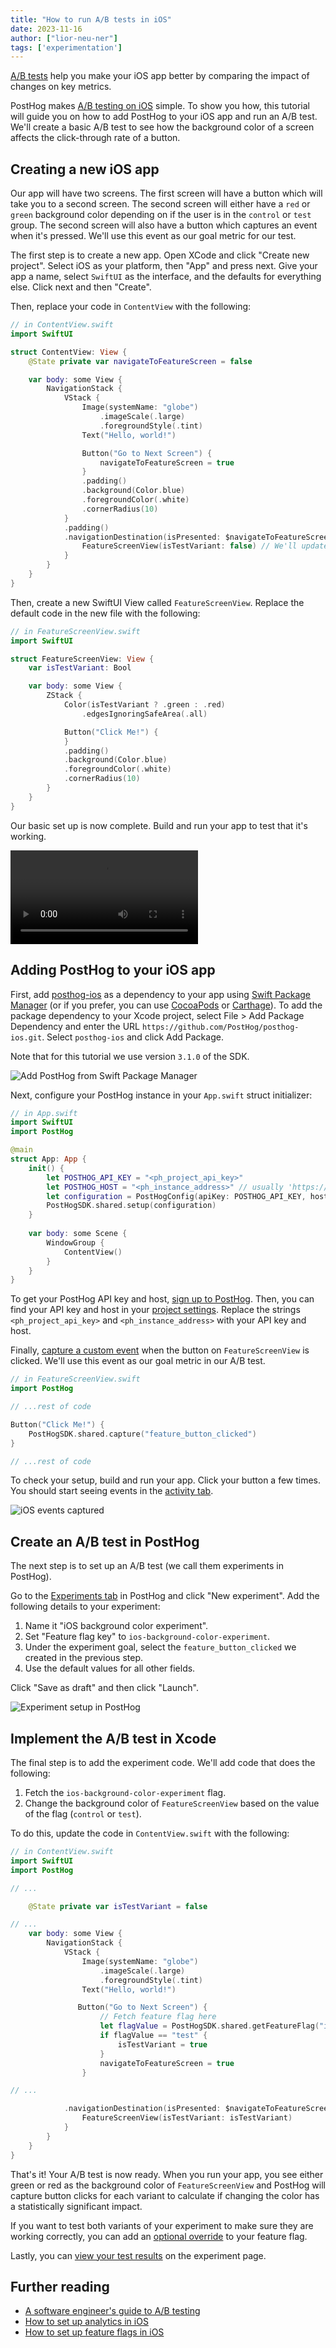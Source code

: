 ```yaml
---
title: "How to run A/B tests in iOS"
date: 2023-11-16
author: ["lior-neu-ner"]
tags: ['experimentation']
---
```


[A/B tests](/ab-testing) help you make your iOS app better by comparing the impact of changes on key metrics. 

PostHog makes [A/B testing on iOS](/docs/experiments/installation?tab=iOS) simple. To show you how, this tutorial will guide you on how to add PostHog to your iOS app and run an A/B test. We'll create a basic A/B test to see how the background color of a screen affects the click-through rate of a button. 

## Creating a new iOS app

Our app will have two screens. The first screen will have a button which will take you to a second screen. The second screen will either have a `red` or `green` background color depending on if the user is in the `control` or `test` group. The second screen will also have a button which captures an event when it's pressed. We'll use this event as our goal metric for our test.

The first step is to create a new app. Open XCode and click "Create new project". Select iOS as your platform, then "App" and press next. Give your app a name, select `SwiftUI` as the interface, and the defaults for everything else. Click next and then "Create".

Then, replace your code in `ContentView` with the following:

```swift
// in ContentView.swift
import SwiftUI

struct ContentView: View {
    @State private var navigateToFeatureScreen = false

    var body: some View {
        NavigationStack {
            VStack {
                Image(systemName: "globe")
                    .imageScale(.large)
                    .foregroundStyle(.tint)
                Text("Hello, world!")

                Button("Go to Next Screen") {
                    navigateToFeatureScreen = true
                }
                .padding()
                .background(Color.blue)
                .foregroundColor(.white)
                .cornerRadius(10)
            }
            .padding()
            .navigationDestination(isPresented: $navigateToFeatureScreen) {
                FeatureScreenView(isTestVariant: false) // We'll update this later
            }
        }
    }
}
```

Then, create a new SwiftUI View called `FeatureScreenView`. Replace the default code in the new file with the following:

```swift
// in FeatureScreenView.swift
import SwiftUI

struct FeatureScreenView: View {
    var isTestVariant: Bool

    var body: some View {
        ZStack {
            Color(isTestVariant ? .green : .red)
                .edgesIgnoringSafeArea(.all)

            Button("Click Me!") {
            }
            .padding()
            .background(Color.blue)
            .foregroundColor(.white)
            .cornerRadius(10)
        }
    }
}
```

Our basic set up is now complete. Build and run your app to test that it's working.

![Basic setup of the iOS app](../images/tutorials/ios-ab-tests/app-setup.mp4)

## Adding PostHog to your iOS app

First, add [posthog-ios](https://github.com/PostHog/posthog-ios) as a dependency to your app using [Swift Package Manager](https://developer.apple.com/documentation/xcode/adding-package-dependencies-to-your-app) (or if you prefer, you can use [CocoaPods](/docs/libraries/ios#cocoapods) or [Carthage](/docs/libraries/ios#carthage)). To add the package dependency to your Xcode project, select File > Add Package Dependency and enter the URL `https://github.com/PostHog/posthog-ios.git`. Select `posthog-ios` and click Add Package.

Note that for this tutorial we use version `3.1.0` of the SDK.

![Add PostHog from Swift Package Manager](../images/tutorials/ios-ab-tests/swift-npm.png)

Next, configure your PostHog instance in your `App.swift` struct initializer:

```swift
// in App.swift
import SwiftUI
import PostHog

@main
struct App: App {
    init() {
        let POSTHOG_API_KEY = "<ph_project_api_key>"
        let POSTHOG_HOST = "<ph_instance_address>" // usually 'https://us.i.posthog.com' or 'https://eu.i.posthog.com'
        let configuration = PostHogConfig(apiKey: POSTHOG_API_KEY, host: POSTHOG_HOST) 
        PostHogSDK.shared.setup(configuration)
    }
    
    var body: some Scene {
        WindowGroup {
            ContentView()
        }
    }
}
```

To get your PostHog API key and host, [sign up to PostHog](https://app.posthog.com/signup). Then, you can find your API key and host in your [project settings](https://app.posthog.com/settings/project). Replace the strings `<ph_project_api_key>` and `<ph_instance_address>` with your API key and host.

Finally, [capture a custom event](/docs/libraries/ios#capturing-events) when the button on `FeatureScreenView` is clicked. We'll use this event as our goal metric in our A/B test.

```swift
// in FeatureScreenView.swift
import PostHog

// ...rest of code

Button("Click Me!") {
    PostHogSDK.shared.capture("feature_button_clicked")
}

// ...rest of code
```

To check your setup, build and run your app. Click your button a few times. You should start seeing events in the [activity tab](https://app.posthog.com/events).

![iOS events captured](../images/tutorials/ios-ab-tests/event-captured.png)

## Create an A/B test in PostHog

The next step is to set up an A/B test (we call them experiments in PostHog).

Go to the [Experiments tab](https://app.posthog.com/experiments) in PostHog and click "New experiment". Add the following details to your experiment:

1. Name it "iOS background color experiment".
2. Set "Feature flag key" to `ios-background-color-experiment`.
3. Under the experiment goal, select the `feature_button_clicked` we created in the previous step.
4. Use the default values for all other fields.

Click "Save as draft" and then click "Launch".

![Experiment setup in PostHog](../images/tutorials/ios-ab-tests/experiment-setup.png)

## Implement the A/B test in Xcode

The final step is to add the experiment code. We'll add code that does the following:

1. Fetch the `ios-background-color-experiment` flag.
2. Change the background color of `FeatureScreenView` based on the value of the flag (`control` or `test`).

To do this, update the code in `ContentView.swift` with the following:

```swift
// in ContentView.swift
import SwiftUI
import PostHog

// ...

    @State private var isTestVariant = false

// ...
    var body: some View {
        NavigationStack {
            VStack {
                Image(systemName: "globe")
                    .imageScale(.large)
                    .foregroundStyle(.tint)
                Text("Hello, world!")

               Button("Go to Next Screen") {
                    // Fetch feature flag here
                    let flagValue = PostHogSDK.shared.getFeatureFlag("ios-background-color-experiment") as? String
                    if flagValue == "test" {
                        isTestVariant = true
                    }
                    navigateToFeatureScreen = true
                }

// ...

            .navigationDestination(isPresented: $navigateToFeatureScreen) {
                FeatureScreenView(isTestVariant: isTestVariant)
            }
        }
    }
}
```

That's it! Your A/B test is now ready. When you run your app, you see either green or red as the background color of `FeatureScreenView` and PostHog will capture button clicks for each variant to calculate if changing the color has a statistically significant impact.

If you want to test both variants of your experiment to make sure they are working correctly, you can add an [optional override](/docs/feature-flags/testing#method-1-assign-a-user-a-specific-flag-value) to your feature flag.

Lastly, you can [view your test results](/docs/experiments/testing-and-launching#viewing-experiment-results) on the experiment page.

## Further reading

- [A software engineer's guide to A/B testing](/product-engineers/ab-testing-guide-for-engineers)
- [How to set up analytics in iOS](/tutorials/ios-analytics)
- [How to set up feature flags in iOS](/tutorials/ios-feature-flags)
